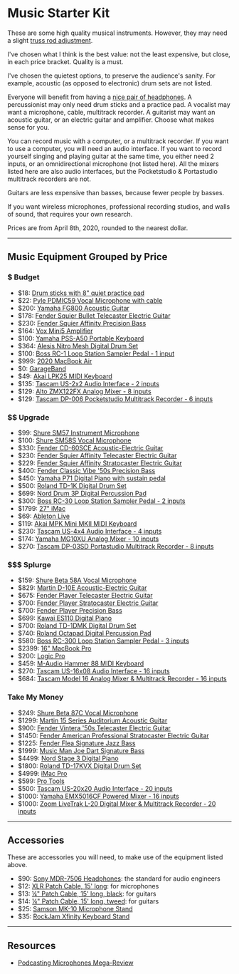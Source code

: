 # Music Starter Kit

These are some high quality musical instruments. However, they may need a
slight [truss rod
adjustment](https://www.youtube.com/channel/UCdr6rJVSSx54ByuY5U2ohTQ "StewMac's
guitar repair YouTube channel").

I've chosen what I think is the best value: not the least expensive, but close,
in each price bracket. Quality is a must.

I've chosen the quietest options, to preserve the audience's sanity. For
example, acoustic (as opposed to electronic) drum sets are not listed.

Everyone will benefit from having a [nice pair of
headphones](https://smile.amazon.com/dp/B000AJIF4E). A percussionist may only
need drum sticks and a practice pad. A vocalist may want a microphone, cable,
multitrack recorder. A guitarist may want an acoustic guitar, or an electric
guitar and amplifier. Choose what makes sense for you.

You can record music with a computer, or a multitrack recorder. If you want to
use a computer, you will need an audio interface. If you want to record
yourself singing and playing guitar at the same time, you either need 2 inputs,
or an omnidirectional microphone (not listed here). All the mixers listed here
are also audio interfaces, but the Pocketstudio & Portastudio multitrack
recorders are not.

Guitars are less expensive than basses, because fewer people by basses.

If you want wireless microphones, professional recording studios, and walls of
sound, that requires your own research.

Prices are from April 8th, 2020, rounded to the nearest dollar.

---

## Music Equipment Grouped by Price

### $ Budget
- $18: [Drum sticks with 8" quiet practice pad](https://smile.amazon.com/dp/B07W6NXZ15)
- $22: [Pyle PDMIC59 Vocal Microphone with cable](https://smile.amazon.com/dp/B01B1JHEX4)
- $200: [Yamaha FG800 Acoustic Guitar](https://smile.amazon.com/dp/B01C92QHLC)
- $178: [Fender Squier Bullet Telecaster Electric Guitar](https://smile.amazon.com/dp/B07TFR8XBR)
- $230: [Fender Squier Affinity Precision Bass](https://smile.amazon.com/dp/B07B6PZG4L)
- $164: [Vox Mini5 Amplifier](https://smile.amazon.com/dp/B00CD2PQKW)
- $100: [Yamaha PSS-A50 Portable Keyboard](https://smile.amazon.com/dp/B07ZKY4J1G)
- $364: [Alesis Nitro Mesh Digital Drum Set](https://smile.amazon.com/dp/B07BW1XJGP)
- $100: [Boss RC-1 Loop Station Sampler Pedal - 1 input](https://smile.amazon.com/dp/B00OB7K46I)
- $999: [2020 MacBook Air](https://www.apple.com/shop/buy-mac/macbook-air)
- $0: [GarageBand](https://www.apple.com/mac/garageband/)
- $49: [Akai LPK25 MIDI Keyboard](https://smile.amazon.com/dp/B002M8GBDI)
- $135: [Tascam US-2x2 Audio Interface - 2 inputs](https://smile.amazon.com/dp/B00MIXF2RS)
- $129: [Alto ZMX122FX Analog Mixer - 8 inputs](https://smile.amazon.com/dp/B004TM31FG)
- $129: [Tascam DP-006 Pocketstudio Multitrack Recorder - 6 inputs](https://smile.amazon.com/dp/B00BEGS5NI)

### $$ Upgrade
- $99: [Shure SM57 Instrument Microphone](https://smile.amazon.com/dp/B000CZ0R3S)
- $100: [Shure SM58S Vocal Microphone](https://smile.amazon.com/dp/B0000AQRSU)
- $330: [Fender CD-60SCE Acoustic-Electric Guitar](https://smile.amazon.com/dp/B07F39CHRZ)
- $230: [Fender Squier Affinity Telecaster Electric Guitar](https://smile.amazon.com/dp/B0002GOE6S)
- $229: [Fender Squier Affinity Stratocaster Electric Guitar](https://smile.amazon.com/dp/B07FYKN2RJ)
- $400: [Fender Classic Vibe '50s Precision Bass](https://smile.amazon.com/dp/B07T7XJXWK)
- $450: [Yamaha P71 Digital Piano with sustain pedal](https://smile.amazon.com/dp/B01LY8OUQW)
- $500: [Roland TD-1K Digital Drum Set](https://smile.amazon.com/dp/B00OZNYIQA)
- $699: [Nord Drum 3P Digital Percussion Pad](https://smile.amazon.com/dp/B01G7EFJ3U)
- $300: [Boss RC-30 Loop Station Sampler Pedal - 2 inputs](https://smile.amazon.com/dp/B004J24YZ2)
- $1799: [27" iMac](https://www.apple.com/shop/buy-mac/imac/27-inch)
- $69: [Ableton Live](https://www.ableton.com/en/shop/live/)
- $119: [Akai MPK Mini MKII MIDI Keyboard](https://smile.amazon.com/dp/B00IJ6QAO2)
- $230: [Tascam US-4x4 Audio Interface - 4 inputs](https://smile.amazon.com/dp/B00MIXF1JW)
- $174: [Yamaha MG10XU Analog Mixer - 10 inputs](https://smile.amazon.com/dp/B076M3PWKC)
- $270: [Tascam DP-03SD Portastudio Multitrack Recorder - 8 inputs](https://smile.amazon.com/dp/B00GGN4NXA)

### $$$ Splurge
- $159: [Shure Beta 58A Vocal Microphone](https://smile.amazon.com/dp/B0002BACB4)
- $829: [Martin D-10E Acoustic-Electric Guitar](https://smile.amazon.com/dp/B07MWY9JXR)
- $675: [Fender Player Telecaster Electric Guitar](https://smile.amazon.com/dp/B07V7XZZM3)
- $700: [Fender Player Stratocaster Electric Guitar](https://smile.amazon.com/dp/B07CTX2F5F)
- $700: [Fender Player Precision Bass](https://smile.amazon.com/dp/B07CTW4T7B)
- $699: [Kawai ES110 Digital Piano](https://smile.amazon.com/dp/B01N7WBESD)
- $700: [Roland TD-1DMK Digital Drum Set](https://smile.amazon.com/dp/B07HC2ZMN4)
- $740: [Roland Octapad Digital Percussion Pad](https://smile.amazon.com/dp/B0089KQQNI)
- $580: [Boss RC-300 Loop Station Sampler Pedal - 3 inputs](https://smile.amazon.com/dp/B005P4NVJI)
- $2399: [16" MacBook Pro](https://www.apple.com/shop/buy-mac/macbook-pro/16-inch)
- $200: [Logic Pro](https://www.apple.com/logic-pro/)
- $459: [M-Audio Hammer 88 MIDI Keyboard](https://smile.amazon.com/dp/B0714D3DVN)
- $270: [Tascam US-16x08 Audio Interface - 16 inputs](https://smile.amazon.com/dp/B00MIXF200)
- $684: [Tascam Model 16 Analog Mixer & Multitrack Recorder - 16 inputs](https://smile.amazon.com/dp/B07Y3ZT2QV)

### $$$$ Take My Money
- $249: [Shure Beta 87C Vocal Microphone](https://smile.amazon.com/dp/B0002DVKZO)
- $1299: [Martin 15 Series Auditorium Acoustic Guitar](https://smile.amazon.com/dp/B003K0IRLQ)
- $900: [Fender Vintera '50s Telecaster Electric Guitar](https://smile.amazon.com/dp/B07SLGVSQC)
- $1450: [Fender American Professional Stratocaster Electric Guitar](https://smile.amazon.com/dp/B01MTN0S02)
- $1225: [Fender Flea Signature Jazz Bass](https://smile.amazon.com/dp/B01HT2FFJ2)
- $1999: [Music Man Joe Dart Signature Bass](https://www.music-man.com/instruments/basses/joe-dart)
- $4499: [Nord Stage 3 Digital Piano](https://smile.amazon.com/dp/B07LGD741N)
- $1800: [Roland TD-17KVX Digital Drum Set](https://smile.amazon.com/dp/B07D1G9G54)
- $4999: [iMac Pro](https://www.apple.com/shop/buy-mac/imac-pro)
- $599: [Pro Tools](https://shop.avid.com/ccrz__ProductDetails?sku=DYNA20000)
- $500: [Tascam US-20x20 Audio Interface - 20 inputs](https://smile.amazon.com/dp/B016R8CQJG)
- $1000: [Yamaha EMX5016CF Powered Mixer - 16 inputs](https://smile.amazon.com/dp/B000YID5IW)
- $1000: [Zoom LiveTrak L-20 Digital Mixer & Multitrack Recorder - 20 inputs](https://smile.amazon.com/dp/B07FKBFK11)

---

## Accessories
These are accessories you will need, to make use of the equipment listed above.
- $90: [Sony MDR-7506 Headphones](https://smile.amazon.com/dp/B000AJIF4E): the standard for audio engineers
- $12: [XLR Patch Cable, 15' long](https://smile.amazon.com/dp/B00M090FDG): for microphones
- $13: [¼" Patch Cable, 15' long, black](https://smile.amazon.com/dp/B001RXSFME): for guitars
- $14: [¼" Patch Cable, 15' long, tweed](https://smile.amazon.com/dp/B00XQEH5P0): for guitars
- $25: [Samson MK-10 Microphone Stand](https://smile.amazon.com/dp/B003CLIPHO)
- $35: [RockJam Xfinity Keyboard Stand](https://smile.amazon.com/dp/B01B15JPCQ)

---

## Resources
- [Podcasting Microphones Mega-Review](https://marco.org/podcasting-microphones)
